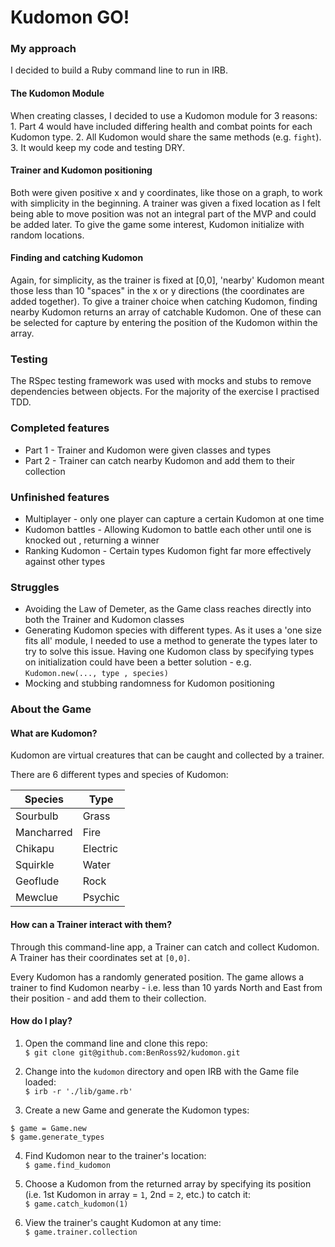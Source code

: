 # Kudomon GO!  

### My approach

I decided to build a Ruby command line to run in IRB.

#### The Kudomon Module

When creating classes, I decided to use a Kudomon module for 3 reasons:
1.
Part 4 would have included differing health and combat points for each Kudomon
type.
2. All Kudomon would share the same methods (e.g. `fight`).
3. It would keep my code and testing DRY.

#### Trainer and Kudomon positioning

Both were given positive x and y coordinates, like those on a graph, to work
with simplicity in the beginning. A trainer was given a fixed location as I felt
being able to move position was not an integral part of the MVP and could be
added later. To give the game some interest, Kudomon initialize with random
locations.

#### Finding and catching Kudomon

Again, for simplicity, as the trainer is fixed at [0,0],
 'nearby' Kudomon meant those less than 10 "spaces" in the
x or y directions (the coordinates are added together). To give a trainer
choice when catching Kudomon, finding nearby Kudomon returns an array of catchable
Kudomon. One of these can be selected for capture by entering the position of
the Kudomon within the array.

### Testing
The RSpec testing framework was used with mocks and stubs to remove dependencies
between objects. For the majority of the exercise I practised TDD.

### Completed features

- Part 1 - Trainer and Kudomon were given classes and types
- Part 2 - Trainer can catch nearby Kudomon and add them to their collection

### Unfinished features

- Multiplayer - only one player can capture a certain Kudomon at one time
- Kudomon battles - Allowing Kudomon to battle each other until one is knocked out
, returning a winner
- Ranking Kudomon - Certain types Kudomon fight far more effectively against
other types

### Struggles

- Avoiding the Law of Demeter, as the Game class reaches directly into both the
Trainer and Kudomon classes
- Generating Kudomon species with different types. As it uses a 'one size fits
all' module, I needed to use a method to generate the types later to try
 to solve this issue. Having one Kudomon class by specifying types on
 initialization could have been a better solution - e.g. `Kudomon.new(..., type
 , species)`
- Mocking and stubbing randomness for Kudomon positioning

### About the Game

#### What are Kudomon?

Kudomon are virtual creatures that can be caught and collected by a trainer.

There are 6 different types and species of Kudomon:

| Species | Type |
|---|---|
|Sourbulb|Grass|
|Mancharred|Fire|
|Chikapu|Electric|
|Squirkle|Water|
|Geoflude|Rock|
|Mewclue|Psychic|

#### How can a Trainer interact with them?

Through this command-line app, a Trainer can catch and collect Kudomon. A Trainer has their coordinates set at `[0,0]`.

Every Kudomon has a randomly generated position. The game allows a trainer to find Kudomon nearby - i.e. less than 10 yards North and East from their position - and add them to their collection.

#### How do I play?

1) Open the command line and clone this repo:  
`$ git clone git@github.com:BenRoss92/kudomon.git`

2) Change into the `kudomon` directory and open IRB with the Game file loaded:  
 `$ irb -r './lib/game.rb'`

3) Create a new Game and generate the Kudomon types:
```
$ game = Game.new
$ game.generate_types
```
4) Find Kudomon near to the trainer's location:  
`$ game.find_kudomon`

5) Choose a Kudomon from the returned array by specifying its position (i.e. 1st Kudomon in array = `1`, 2nd = `2`, etc.) to catch it:  
`$ game.catch_kudomon(1)`

6) View the trainer's caught Kudomon at any time:  
`$ game.trainer.collection`
